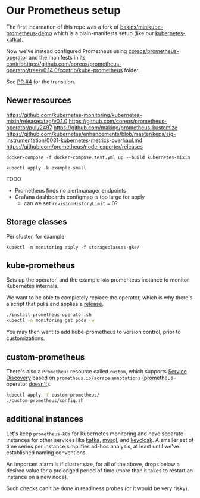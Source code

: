 # Our Prometheus setup

The first incarnation of this repo was a fork of [bakins/minikube-prometheus-demo](https://github.com/bakins/minikube-prometheus-demo) which is a plain-manifests setup
(like our [kubernetes-kafka](https://github.com/Yolean/kubernetes-kafka)).

Now we've instead configured Prometheus using
[coreos/prometheus-operator](https://github.com/coreos/prometheus-operator)
and the manifests in its [contrib]()https://github.com/coreos/prometheus-operator/tree/v0.14.0/contrib/kube-prometheus folder.

See [PR #4](https://github.com/Yolean/kubernetes-monitoring/pull/4) for the transition.

## Newer resources

https://github.com/kubernetes-monitoring/kubernetes-mixin/releases/tag/v0.1.0
https://github.com/coreos/prometheus-operator/pull/2497
https://github.com/making/prometheus-kustomize
https://github.com/kubernetes/enhancements/blob/master/keps/sig-instrumentation/0031-kubernetes-metrics-overhaul.md
https://github.com/prometheus/node_exporter/releases

```
docker-compose -f docker-compose.test.yml up --build kubernetes-mixin
```

```
kubectl apply -k example-small
```

TODO
 * Prometheus finds no alertmanager endpoints
 * Grafana dashboards configmap is too large for apply
   - can we set `revisionHistoryLimit` = 0?

## Storage classes

Per cluster, for example
```
kubectl -n monitoring apply -f storageclasses-gke/
```

## kube-prometheus

Sets up the operator, and the example `k8s` promehteus instance
to monitor Kubernetes internals.

We want to be able to completely replace the operator,
which is why there's a script that pulls and applies a [release](https://github.com/coreos/prometheus-operator/releases).

```bash
./install-prometheus-operator.sh
kubectl -n monitoring get pods -w
```

You may then want to add kube-prometheus to version control,
prior to customizations.

## custom-prometheus

There's also a `Prometheus` resource called `custom`,
which supports [Service Discovery](https://prometheus.io/docs/operating/configuration/#%3Ckubernetes_sd_config%3E) based on
`prometheus.io/scrape` `annotations` (prometheus-operator [doesn't](https://github.com/coreos/kube-prometheus/pull/16#issuecomment-305933103)).

```bash
kubectl apply -f custom-prometheus/
./custom-prometheus/config.sh
```

## additional instances

Let's keep `prometheus-k8s` for Kubernetes monitoring
and have separate instances for other services like
[kafka](https://github.com/Yolean/kubernetes-kafka),
[mysql](https://github.com/Yolean/kubernetes-mysql-cluster),
and [keycloak](https://github.com/jboss-dockerfiles/keycloak/pull/92).
A smaller set of time series per instance simplifies
ad-hoc analysis, at least until we've established naming conventions.

An important alarm is if cluster size, for all of the above,
drops below a desired value for a prolonged period of time
(more than it takes to restart an instance on a new node).

Such checks can't be done in readiness probes
(or it would be very risky).
